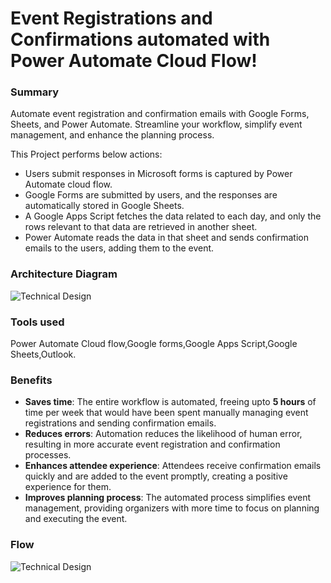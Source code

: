 # Event Registrations and Confirmations automated with Power Automate Cloud Flow!

### Summary
Automate event registration and confirmation emails with Google Forms, Sheets, and Power Automate. Streamline your workflow, simplify event management, and enhance the planning process.

This Project performs below actions:

* Users submit responses in Microsoft forms is captured by Power Automate cloud flow. 
* Google Forms are submitted by users, and the responses are automatically stored in Google Sheets.
* A Google Apps Script fetches the data related to each day, and only the rows relevant to that data are retrieved in another sheet.
* Power Automate reads the data in that sheet and sends confirmation emails to the users, adding them to the event.

### Architecture Diagram

![Technical Design](/Assets/)

### Tools used
Power Automate Cloud flow,Google forms,Google Apps Script,Google Sheets,Outlook.

### Benefits
* **Saves time**: The entire workflow is automated, freeing upto **5 hours** of time per week that would have been spent manually managing event registrations and sending confirmation emails.
* **Reduces errors**: Automation reduces the likelihood of human error, resulting in more accurate event registration and confirmation processes.
* **Enhances attendee experience**: Attendees receive confirmation emails quickly and are added to the event promptly, creating a positive experience for them.
* **Improves planning process**: The automated process simplifies event management, providing organizers with more time to focus on planning and executing the event.

### Flow

![Technical Design](/Assets/)
